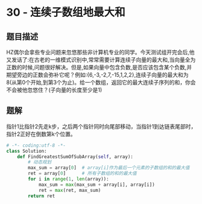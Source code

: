 # 30 - 连续子数组地最大和

## 题目描述
HZ偶尔会拿些专业问题来忽悠那些非计算机专业的同学。今天测试组开完会后,他又发话了:在古老的一维模式识别中,常常需要计算连续子向量的最大和,当向量全为正数的时候,问题很好解决。但是,如果向量中包含负数,是否应该包含某个负数,并期望旁边的正数会弥补它呢？例如:{6,-3,-2,7,-15,1,2,2},连续子向量的最大和为8(从第0个开始,到第3个为止)。给一个数组，返回它的最大连续子序列的和，你会不会被他忽悠住？(子向量的长度至少是1)


## 题解
指针1比指针2先走k步，之后两个指针同时向尾部移动，当指针1到达链表尾部时，指针2正好在倒数第k个位置。

```python
# -*- coding:utf-8 -*-
class Solution:
    def FindGreatestSumOfSubArray(self, array):
        # 动态规划
        max_sum = array[0]	# array[i]作为最后一个元素的子数组的和的最大值
        ret = array[0]		# 所有子数组的和的最大值
        for i in range(1, len(array)):
            max_sum = max(max_sum + array[i], array[i])
            ret = max(ret, max_sum)
        return ret
```